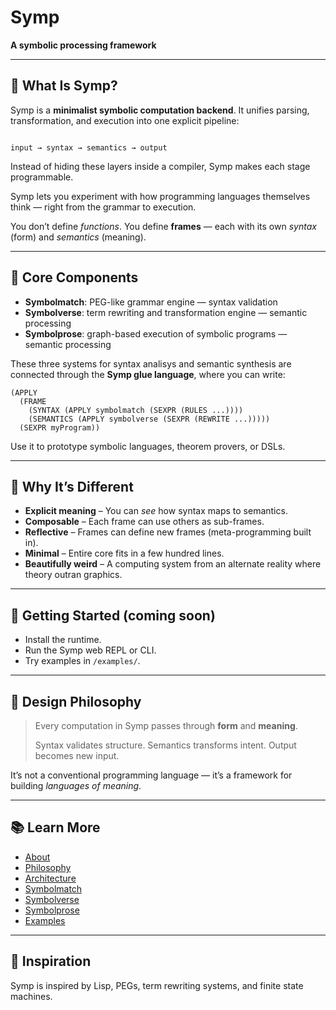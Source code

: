 # Symp

**A symbolic processing framework**

---

## 🧩 What Is Symp?

Symp is a **minimalist symbolic computation backend**. It unifies parsing, transformation, and execution into one explicit pipeline:

```

input → syntax → semantics → output

````

Instead of hiding these layers inside a compiler, Symp makes each stage programmable.

Symp lets you experiment with how programming languages themselves think — right from the grammar to execution.

You don’t define *functions*. You define **frames** — each with its own *syntax* (form) and *semantics* (meaning).

---

## 🧠 Core Components

  - **Symbolmatch**: PEG-like grammar engine — syntax validation
  - **Symbolverse**: term rewriting and transformation engine — semantic processing
  - **Symbolprose**: graph-based execution of symbolic programs — semantic processing

These three systems for syntax analisys and semantic synthesis are connected through the **Symp glue language**, where you can write:

```
(APPLY
  (FRAME
    (SYNTAX (APPLY symbolmatch (SEXPR (RULES ...))))
    (SEMANTICS (APPLY symbolverse (SEXPR (REWRITE ...)))))
  (SEXPR myProgram))
```

Use it to prototype symbolic languages, theorem provers, or DSLs.

---

## 🔮 Why It’s Different

* **Explicit meaning** – You can *see* how syntax maps to semantics.
* **Composable** – Each frame can use others as sub-frames.
* **Reflective** – Frames can define new frames (meta-programming built in).
* **Minimal** – Entire core fits in a few hundred lines.
* **Beautifully weird** – A computing system from an alternate reality where theory outran graphics.

---

## 🚀 Getting Started (coming soon)

* Install the runtime.
* Run the Symp web REPL or CLI.
* Try examples in `/examples/`.

---

## 🧬 Design Philosophy

> Every computation in Symp passes through **form** and **meaning**.
>
> Syntax validates structure.
> Semantics transforms intent.
> Output becomes new input.

It’s not a conventional programming language — it’s a framework for building *languages of meaning*.

---

## 📚 Learn More

* [About](docs/about.md)
* [Philosophy](docs/philosophy.md)
* [Architecture](docs/architecture.md)
* [Symbolmatch](docs/symbolmatch.md)
* [Symbolverse](docs/symbolverse.md)
* [Symbolprose](docs/symbolprose.md)
* [Examples](docs/examples.md)

---

## 🖤 Inspiration

Symp is inspired by Lisp, PEGs, term rewriting systems, and finite state machines.


